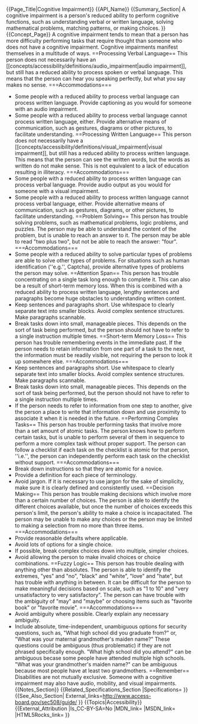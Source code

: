 {{Page_Title|Cognitive Impairment}}
{{API_Name}}
{{Summary_Section|
A cognitive impairment is a person's reduced ability to perform cognitive functions, such as understanding verbal or written language, solving mathematical problems, matching patterns, or making choices.
}}
{{Concept_Page}}
A cognitive impairment tends to mean that a person has more difficulty performing tasks that require thought than someone who does not have a cognitive impairment. Cognitive impairments manifest themselves in a multitude of ways.
==Processing Verbal Language==
This person does not necessarily have an [[concepts/accessibility/definitions/audio_impairment|audio impairment]], but still has a reduced ability to process spoken or verbal language. This means that the person can hear you speaking perfectly, but what you say makes no sense.
===Accommodations===
* Some people with a reduced ability to process verbal language can process written language. Provide captioning as you would for someone with an audio impairment.
* Some people with a reduced ability to process verbal language cannot process written language, either. Provide alternative means of communication, such as gestures, diagrams or other pictures, to facilitate understanding.
==Processing Written Language==
This person does not necessarily have a [[concepts/accessibility/definitions/visual_impairment|visual impairment]], but still has a reduced ability to process written language. This means that the person can see the written words, but the words as written do not make sense. This is not equivalent to a lack of education resulting in illiteracy.
===Accommodations===
* Some people with a reduced ability to process written language can process verbal language. Provide audio output as you would for someone with a visual impairment.
* Some people with a reduced ability to process written language cannot process verbal language, either. Provide alternative means of communication, such as gestures, diagrams, or other pictures, to facilitate understanding.
==Problem Solving==
This person has trouble solving problems, such as mathematical problems, logic problems, and puzzles. The person may be able to understand the content of the problem, but is unable to reach an answer to it. The person may be able to read "two plus two", but not be able to reach the answer: "four".
===Accommodations===
* Some people with a reduced ability to solve particular types of problems are able to solve other types of problems. For situations such as human identification (''e.g.'', Captcha), provide alternative types of problems the person may solve.
==Attention Span==
This person has trouble concentrating on a single task long enough to complete it. This can also be a result of short-term memory loss. When this is combined with a reduced ability to process written language, lengthy sentences and paragraphs become huge obstacles to understanding written content.
* Keep sentences and paragraphs short. Use whitespace to clearly separate text into smaller blocks. Avoid complex sentence structures. Make paragraphs scannable.
* Break tasks down into small, manageable pieces. This depends on the sort of task being performed, but the person should not have to refer to a single instruction multiple times.
==Short-term Memory Loss==
This person has trouble remembering events in the immediate past. If the person needs to retain information from one part of a task to the next, the information must be readily visible, not requiring the person to look it up somewhere else.
===Accommodations===
* Keep sentences and paragraphs short. Use whitespace to clearly separate text into smaller blocks. Avoid complex sentence structures. Make paragraphs scannable.
* Break tasks down into small, manageable pieces. This depends on the sort of task being performed, but the person should not have to refer to a single instruction multiple times.
* If the person needs to refer to information from one step to another, give the person a place to write that information down and use proximity to associate it when it is needed in the future.
==Performing Complex Tasks==
This person has trouble performing tasks that involve more than a set amount of atomic tasks. The person knows how to perform certain tasks, but is unable to perform several of them in sequence to perform a more complex task without proper support. The person can follow a checklist if each task on the checklist is atomic for that person, ''i.e.'', the person can independently perform each task on the checklist without support.
===Accommodations===
* Break down instructions so that they are atomic for a novice.
* Provide a definition for each piece of terminology.
* Avoid jargon. If it is necessary to use jargon for the sake of simplicity, make sure it is clearly defined and consistently used.
==Decision Making==
This person has trouble making decisions which involve more than a certain number of choices. The person is able to identify the different choices available, but once the number of choices exceeds this person's limit, the person's ability to make a choice is incapacitated. The person may be unable to make any choices or the person may be limited to making a selection from no more than three items.
===Accommodations===
* Provide reasonable defaults where applicable.
* Avoid lots of options for a single choice.
* If possible, break complex choices down into multiple, simpler choices.
* Avoid allowing the person to make invalid choices or choice combinations.
==Fuzzy Logic==
This person has trouble dealing with anything other than absolutes. The person is able to identify the extremes, "yes" and "no", "black" and "white", "love" and "hate", but has trouble with anything in between. It can be difficult for the person to make meaningful decisions based on scale, such as "1 to 10" and "very unsatisfactory to very satisfactory". The person can have trouble with the ambiguity of "may" and "maybe" or choosing items such as "favorite book" or "favorite movie".
===Accommodations===
* Avoid ambiguity where possible. Clearly explain any necessary ambiguity.
* Include absolute, time-independent, unambiguous options for security questions, such as, "What high school did you graduate from?" or, "What was your maternal grandmother's maiden name?" These questions could be ambiguous (thus problematic) if they are not phrased specifically enough. "What high school did you attend?" can be ambiguous becase some people have attended multiple high schools. "What was your grandmother's maiden name?" can be ambiguous because most people have at least two grandmothers.
==Remember==
Disabilities are not mutually exclusive. Someone with a cognitive impairment may also have audio, mobility, and visual impairments.
{{Notes_Section}}
{{Related_Specifications_Section
|Specifications=
}}
{{See_Also_Section|
External_links=http://www.access-board.gov/sec508/guide/
}}
{{Topics|Accessibility}}
{{External_Attribution
|Is_CC-BY-SA=No
|MDN_link=
|MSDN_link=
|HTML5Rocks_link=
}}